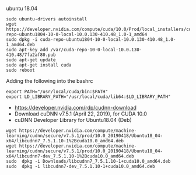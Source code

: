 ubuntu 18.04
```
sudo ubuntu-drivers autoinstall
wget https://developer.nvidia.com/compute/cuda/10.0/Prod/local_installers/cuda-repo-ubuntu1804-10-0-local-10.0.130-410.48_1.0-1_amd64
sudo dpkg -i cuda-repo-ubuntu1804-10-0-local-10.0.130-410.48_1.0-1_amd64.deb
sudo apt-key add /var/cuda-repo-10-0-local-10.0.130-410.48/7fa2af80.pub
sudo apt-get update
sudo apt-get install cuda
sudo reboot
```
Adding the following into the bashrc
```
export PATH="/usr/local/cuda/bin:$PATH"
export LD_LIBRARY_PATH="/usr/local/cuda/lib64:$LD_LIBRARY_PATH"
```
* https://developer.nvidia.com/rdp/cudnn-download
* Download cuDNN v7.5.1 (April 22, 2019), for CUDA 10.0
* cuDNN Developer Library for Ubuntu18.04 (Deb)
```
wget https://developer.nvidia.com/compute/machine-learning/cudnn/secure/v7.5.1/prod/10.0_20190418/Ubuntu18_04-x64/libcudnn7_7.5.1.10-1%2Bcuda10.0_amd64.deb
wget https://developer.nvidia.com/compute/machine-learning/cudnn/secure/v7.5.1/prod/10.0_20190418/Ubuntu18_04-x64/libcudnn7-dev_7.5.1.10-1%2Bcuda10.0_amd64.deb
sudo  dpkg -i Downloads/libcudnn7_7.5.1.10-1+cuda10.0_amd64.deb
sudo  dpkg -i libcudnn7-dev_7.5.1.10-1+cuda10.0_amd64.deb
```
